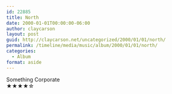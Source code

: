 ```yaml
---
id: 22885
title: North
date: 2000-01-01T00:00:00-06:00
author: claycarson
layout: post
guid: http://claycarson.net/uncategorized/2000/01/01/north/
permalink: /timeline/media/music/album/2000/01/01/north/
categories:
  - Album
format: aside
---
```

<div class="media-details"></div>

<div class="media-creator">Something Corporate</div>

<div class="media-rating">★★★★☆</div>